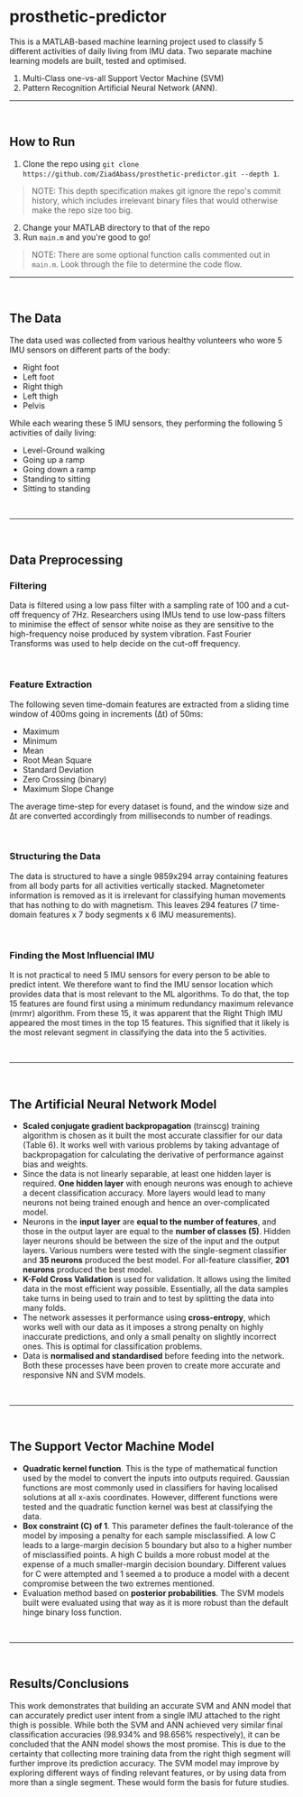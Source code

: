 # prosthetic-predictor
This is a MATLAB-based machine learning project used to classify 5 different activities of daily living from IMU data. Two separate machine learning models are built, tested and optimised.

1. Multi-Class one-vs-all Support Vector Machine (SVM) 
2. Pattern Recognition Artificial Neural Network (ANN).

-----------
</br>

## How to Run
1. Clone the repo using `git clone https://github.com/ZiadAbass/prosthetic-predictor.git --depth 1`. 
>NOTE: This depth specification makes git ignore the repo's commit history, which includes irrelevant binary files that would otherwise make the repo size too big.
2. Change your MATLAB directory to that of the repo
3. Run `main.m` and you're good to go!
>NOTE: There are some optional function calls commented out in `main.m`. Look through the file to determine the code flow.

-----------
</br>

## The Data
The data used was collected from various healthy volunteers who wore 5 IMU sensors on different parts of the body:
- Right foot
- Left foot
- Right thigh
- Left thigh
- Pelvis

While each wearing these 5 IMU sensors, they performing the following 5 activities of daily living:
- Level-Ground walking
- Going up a ramp
- Going down a ramp
- Standing to sitting
- Sitting to standing

</br>

-----------
</br>

## Data Preprocessing
### Filtering
Data is filtered using a low pass filter with a sampling rate of 100 and a cut-off frequency of 7Hz. Researchers using IMUs tend to use low-pass filters to minimise the effect of sensor white noise as they are sensitive to the high-frequency noise produced by system vibration. Fast Fourier Transforms was used to help decide on the cut-off frequency.

</br>

### Feature Extraction
The following seven time-domain features are extracted from a sliding time window of 400ms going in increments (∆t) of 50ms:
- Maximum
- Minimum
- Mean
- Root Mean Square
- Standard Deviation
- Zero Crossing (binary)
- Maximum Slope Change

The average time-step for every dataset is found, and the window size and ∆t are converted accordingly from milliseconds to number of readings. 

</br>

### Structuring the Data
The data is structured to have a single 9859x294 array containing features from all body parts for all activities vertically stacked. Magnetometer information is removed as it is irrelevant for classifying human movements that has nothing to do with magnetism. This leaves 294 features (7 time-domain features x 7 body segments x 6 IMU measurements).

</br>

### Finding the Most Influencial IMU
It is not practical to need 5 IMU sensors for every person to be able to predict intent. We therefore want to find the IMU sensor location which provides data that is most relevant to the ML algorithms. To do that, the top 15 features are found first using a minimum redundancy maximum relevance (mrmr) algorithm. From these 15, it was apparent that the Right Thigh IMU appeared the most times in the top 15 features. This signified that it likely is the most relevant segment in classifying the data into the 5 activities. 


</br>

-----------
</br>

## The Artificial Neural Network Model

- **Scaled conjugate gradient backpropagation** (trainscg) training algorithm is chosen as it built
the most accurate classifier for our data (Table 6). It works well with various problems by
taking advantage of backpropagation for calculating the derivative of performance against
bias and weights.
- Since the data is not linearly separable, at least one hidden layer is required. **One hidden layer**
with enough neurons was enough to achieve a decent classification accuracy. More layers
would lead to many neurons not being trained enough and hence an over-complicated model.
- Neurons in the **input layer** are **equal to the number of features**, and those in the output layer
are equal to the **number of classes (5)**. Hidden layer neurons should be between the size of the
input and the output layers. Various numbers were tested with the single-segment classifier
and **35 neurons** produced the best model. For all-feature classifier, **201 neurons**
produced the best model.
- **K-Fold Cross Validation** is used for validation. It allows using the limited data in the most
efficient way possible. Essentially, all the data samples take turns in being used to train and
to test by splitting the data into many folds.
- The network assesses it performance using **cross-entropy**, which works well with our data as
it imposes a strong penalty on highly inaccurate predictions, and only a small penalty on
slightly incorrect ones. This is optimal for classification problems.
- Data is **normalised and standardised** before feeding into the network. Both these processes
have been proven to create more accurate and responsive NN and SVM models.


</br>

-----------
</br>


## The Support Vector Machine Model

- **Quadratic kernel function**. This is the type of mathematical function used by the model to
convert the inputs into outputs required. Gaussian functions are most commonly used in
classifiers for having localised solutions at all x-axis coordinates. However, different
functions were tested and the quadratic function kernel was best at classifying the data.
- **Box constraint (C) of 1**. This parameter defines the fault-tolerance of the model by imposing
a penalty for each sample misclassified. A low C leads to a large-margin decision 
5
boundary but also to a higher number of misclassified points. A high C builds a more robust
model at the expense of a much smaller-margin decision boundary. Different values for
C were attempted and 1 seemed a to produce a model with a decent compromise between the
two extremes mentioned.
- Evaluation method based on **posterior probabilities**. The SVM models built were evaluated
using that way as it is more robust than the default hinge binary loss function.


</br>

-----------
</br>

## Results/Conclusions

This work demonstrates that building an accurate SVM and ANN model that can accurately predict user intent
from a single IMU attached to the right thigh is possible. While both the SVM and ANN achieved very similar
final classification accuracies (98.934% and 98.656% respectively), it can be concluded that the ANN model shows
the most promise. This is due to the certainty that collecting more training data from the right thigh segment will
further improve its prediction accuracy. The SVM model may improve by exploring different ways of finding
relevant features, or by using data from more than a single segment. These would form the basis for future
studies.



